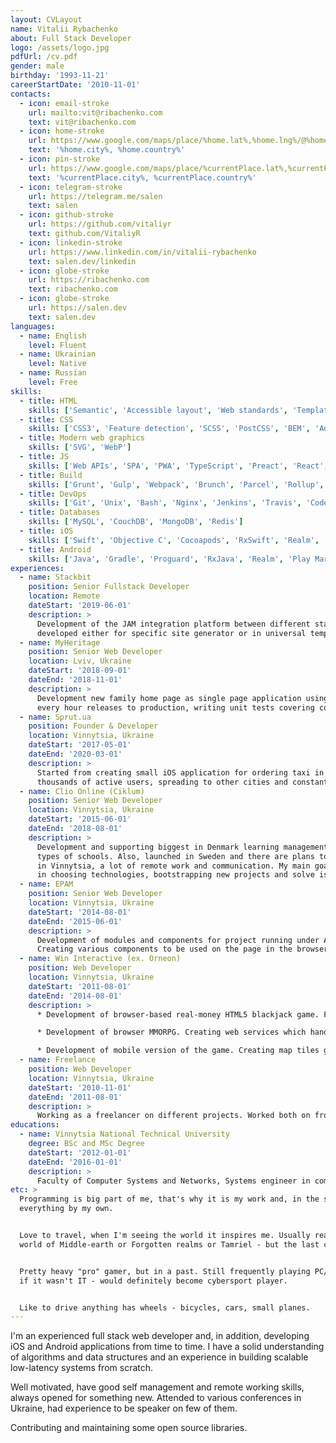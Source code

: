 ```yaml
---
layout: CVLayout
name: Vitalii Rybachenko
about: Full Stack Developer
logo: /assets/logo.jpg
pdfUrl: /cv.pdf
gender: male
birthday: '1993-11-21'
careerStartDate: '2010-11-01'
contacts:
  - icon: email-stroke
    url: mailto:vit@ribachenko.com
    text: vit@ribachenko.com
  - icon: home-stroke
    url: https://www.google.com/maps/place/%home.lat%,%home.lng%/@%home.lat%,%home.lng%,06z
    text: '%home.city%, %home.country%'
  - icon: pin-stroke
    url: https://www.google.com/maps/place/%currentPlace.lat%,%currentPlace.lng%/@%currentPlace.lat%,%currentPlace.lng%,06z
    text: '%currentPlace.city%, %currentPlace.country%'
  - icon: telegram-stroke
    url: https://telegram.me/salen
    text: salen
  - icon: github-stroke
    url: https://github.com/vitaliyr
    text: github.com/VitaliyR
  - icon: linkedin-stroke
    url: https://www.linkedin.com/in/vitalii-rybachenko
    text: salen.dev/linkedin
  - icon: globe-stroke
    url: https://ribachenko.com
    text: ribachenko.com
  - icon: globe-stroke
    url: https://salen.dev
    text: salen.dev
languages:
  - name: English
    level: Fluent
  - name: Ukrainian
    level: Native
  - name: Russian
    level: Free
skills:
  - title: HTML
    skills: ['Semantic', 'Accessible layout', 'Web standards', 'Template processors', 'Jamstack']
  - title: CSS
    skills: ['CSS3', 'Feature detection', 'SCSS', 'PostCSS', 'BEM', 'Adaptive layouts']
  - title: Modern web graphics
    skills: ['SVG', 'WebP']
  - title: JS
    skills: ['Web APIs', 'SPA', 'PWA', 'TypeScript', 'Preact', 'React', 'Redux', 'MobX', 'Svelte', 'Browser support', 'Debugging', 'Profiling', 'Performance optimization', 'Security', 'ES/Stylelint', 'JEST', 'TDD', 'NodeJS', 'ExpressJS', 'Koa']
  - title: Build
    skills: ['Grunt', 'Gulp', 'Webpack', 'Brunch', 'Parcel', 'Rollup', 'NPM']
  - title: DevOps
    skills: ['Git', 'Unix', 'Bash', 'Nginx', 'Jenkins', 'Travis', 'Codefresh', 'AWS']
  - title: Databases
    skills: ['MySQL', 'CouchDB', 'MongoDB', 'Redis']
  - title: iOS
    skills: ['Swift', 'Objective C', 'Cocoapods', 'RxSwift', 'Realm', 'Core Data', 'App Store release', 'Crashlytics']
  - title: Android
    skills: ['Java', 'Gradle', 'Proguard', 'RxJava', 'Realm', 'Play Market release', 'Crashlytics']
experiences:
  - name: Stackbit
    position: Senior Fullstack Developer
    location: Remote
    dateStart: '2019-06-01'
    description: >
      Development of the JAM integration platform between different static site generators and content management systems, using themes which are
      developed either for specific site generator or in universal template format Unibit, which can be transpiled to any supported site generator.
  - name: MyHeritage
    position: Senior Web Developer
    location: Lviv, Ukraine
    dateStart: '2018-09-01'
    dateEnd: '2018-11-01'
    description: >
      Development new family home page as single page application using React, Redux, GraphQL. Continuous integration with
      every hour releases to production, writing unit tests covering code for new application.
  - name: Sprut.ua
    position: Founder & Developer
    location: Vinnytsia, Ukraine
    dateStart: '2017-05-01'
    dateEnd: '2020-03-01'
    description: >
      Started from creating small iOS application for ordering taxi in my local city, grown up to big project with
      thousands of active users, spreading to other cities and constantly increasing app features.
  - name: Clio Online (Ciklum)
    position: Senior Web Developer
    location: Vinnytsia, Ukraine
    dateStart: '2015-06-01'
    dateEnd: '2018-08-01'
    description: >
      Development and supporting biggest in Denmark learning management system, which contains a lot of subprojects for various
      types of schools. Also, launched in Sweden and there are plans to grow for other countries. Two offices, in Copenhagen and
      in Vinnytsia, a lot of remote work and communication. My main goal in the team to be an expert guy in frontend, making decisions
      in choosing technologies, bootstrapping new projects and solve issues in old ones.
  - name: EPAM
    position: Senior Web Developer
    location: Vinnytsia, Ukraine
    dateStart: '2014-08-01'
    dateEnd: '2015-06-01'
    description: >
      Development of modules and components for project running under Adobe Experience Manager CMS (ver. 6) for world-known company.
      Creating various components to be used on the page in the browser or/and in the email clients.
  - name: Win Interactive (ex. Orneon)
    position: Web Developer
    location: Vinnytsia, Ukraine
    dateStart: '2011-08-01'
    dateEnd: '2014-08-01'
    description: >
      * Development of browser-based real-money HTML5 blackjack game. Framework adaptation from platformer-games to casual-games.

      * Development of browser MMORPG. Creating web services which handle authentication, deployment and testing.

      * Development of mobile version of the game. Creating map tiles generator.
  - name: Freelance
    position: Web Developer
    location: Vinnytsia, Ukraine
    dateStart: '2010-11-01'
    dateEnd: '2011-08-01'
    description: >
      Working as a freelancer on different projects. Worked both on frontend and backend parts.
educations:
  - name: Vinnytsia National Technical University
    degree: BSc and MSc Degree
    dateStart: '2012-01-01'
    dateEnd: '2016-01-01'
    description: >
      Faculty of Computer Systems and Networks, Systems engineer in computer systems and networks.
etc: >
  Programming is big part of me, that's why it is my work and, in the same time, my hobby. Self-learner, started from the scratch and got
  everything by my own.


  Love to travel, when I'm seeing the world it inspires me. Usually read technical books, but also love to dive into fantasies, like the
  world of Middle-earth or Forgotten realms or Tamriel - but the last comes from the The Elder Scrolls games.


  Pretty heavy "pro" gamer, but in a past. Still frequently playing PC/PS games, but not having as much time as before. Love to think
  if it wasn't IT - would definitely become cybersport player.


  Like to drive anything has wheels - bicycles, cars, small planes.
---
```

I'm an experienced full stack web developer and, in addition, developing iOS and Android applications from time to time. I have a solid understanding of algorithms and data structures and an experience in building scalable low-latency systems from scratch.

Well motivated, have good self management and remote working skills, always opened for something new. Attended to various conferences in Ukraine, had experience to be speaker on few of them.

Contributing and maintaining some open source libraries.
